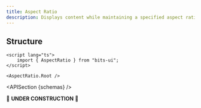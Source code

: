```yaml
---
title: Aspect Ratio
description: Displays content while maintaining a specified aspect ratio, ensuring consistent visual proportions.
---
```


<script>
	import { APISection, ComponentPreview, AspectRatioDemo } from '@/components'
	export let schemas;
</script>

<ComponentPreview name="aspect-ratio-demo" comp="AspectRatio">

<AspectRatioDemo slot="preview" />

</ComponentPreview>

## Structure

```svelte
<script lang="ts">
	import { AspectRatio } from "bits-ui";
</script>

<AspectRatio.Root />
```

<APISection {schemas} />

🚧 **UNDER CONSTRUCTION** 🚧
